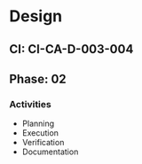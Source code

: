 # Design

## CI: CI-CA-D-003-004
## Phase: 02

### Activities
- Planning
- Execution
- Verification
- Documentation
